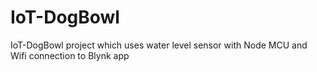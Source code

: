 # IoT-DogBowl
IoT-DogBowl project which uses water level sensor with Node MCU and Wifi connection to Blynk app

